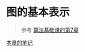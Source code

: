 # 图的基本表示

> 参考 [算法基础课的第7章](https://github.com/19920625lsg/liuyubobobo-algorithms/tree/master/Part1Basic/JAVA/src/main/java/Chapter7GraphBasics)

[本章的笔记](https://github.com/19920625lsg/liuyubobobo-algorithms/blob/master/Part1Basic/JAVA/src/main/java/Chapter7GraphBasics/README.md)